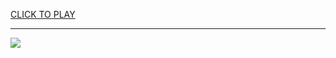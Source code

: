 
<a href="https://premium76.site?title=wnba_games_today&ref=13M">CLICK TO PLAY</a></h3>
<hr>

<a href="https://premium76.site?title=wnba_games_today&ref=13M"><img src="https://clearcache.store/games.png"></a>


